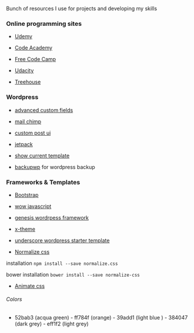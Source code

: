 Bunch of resources I use for projects and developing my skills


### Online programming sites


-  [Udemy](https://www.udemy.com)

-  [Code Academy](https://www.codecademy.com)

-  [Free Code Camp](https://www.freecodecamp.com)

-  [Udacity](https://www.udacity.com)

-  [Treehouse](https://www.teamtreehouse.com)




### Wordpress 

- [advanced custom fields](https://www.advancedcustomfields.com/)

- [mail chimp]()

- [custom post ui](https://wordpress.org/plugins/custom-post-type-ui/)

- [jetpack](https://wordpress.org/plugins/jetpack/)

- [show current template](#)

- [backupwp]() for wordpress backup 


### Frameworks & Templates 

- [Bootstrap](http://getbootstrap.com) 

- [wow javascript](https://github.com/matthieua/WOW)

- [genesis wordrpess framework](https://github.com/matthieua/WOW) 

- [x-theme](https://github.com/matthieua/WOW)

- [underscore wordpress starter template](https://github.com/matthieua/WOW) 

- [Normalize css](https://necolas.github.io/normalize.css)

 installation `npm install --save normalize.css`

 bower installation `bower install --save normalize-css`

- [Animate css](https://daneden.github.io/animate.css/)

###### Colors 


- 52bab3 (acqua green) - ff784f (orange) - 39add1 (light blue ) - 384047 (dark grey) - eff1f2 (light grey)	


